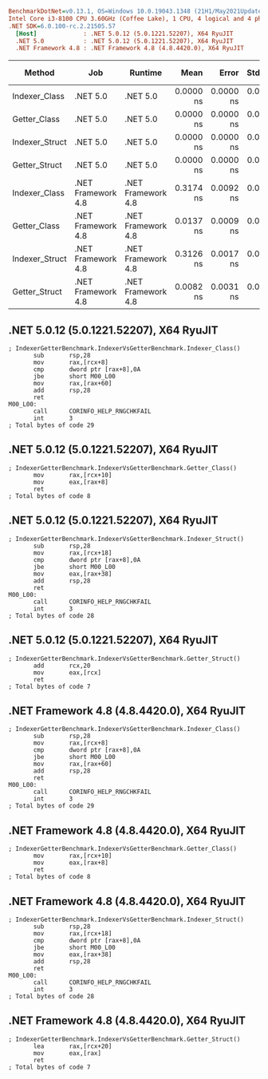 ``` ini

BenchmarkDotNet=v0.13.1, OS=Windows 10.0.19043.1348 (21H1/May2021Update)
Intel Core i3-8100 CPU 3.60GHz (Coffee Lake), 1 CPU, 4 logical and 4 physical cores
.NET SDK=6.0.100-rc.2.21505.57
  [Host]             : .NET 5.0.12 (5.0.1221.52207), X64 RyuJIT
  .NET 5.0           : .NET 5.0.12 (5.0.1221.52207), X64 RyuJIT
  .NET Framework 4.8 : .NET Framework 4.8 (4.8.4420.0), X64 RyuJIT


```
|         Method |                Job |            Runtime |      Mean |     Error |    StdDev | Code Size |
|--------------- |------------------- |------------------- |----------:|----------:|----------:|----------:|
|  Indexer_Class |           .NET 5.0 |           .NET 5.0 | 0.0000 ns | 0.0000 ns | 0.0000 ns |      29 B |
|   Getter_Class |           .NET 5.0 |           .NET 5.0 | 0.0000 ns | 0.0000 ns | 0.0000 ns |       8 B |
| Indexer_Struct |           .NET 5.0 |           .NET 5.0 | 0.0000 ns | 0.0000 ns | 0.0000 ns |      28 B |
|  Getter_Struct |           .NET 5.0 |           .NET 5.0 | 0.0000 ns | 0.0000 ns | 0.0000 ns |       7 B |
|  Indexer_Class | .NET Framework 4.8 | .NET Framework 4.8 | 0.3174 ns | 0.0092 ns | 0.0086 ns |      29 B |
|   Getter_Class | .NET Framework 4.8 | .NET Framework 4.8 | 0.0137 ns | 0.0009 ns | 0.0008 ns |       8 B |
| Indexer_Struct | .NET Framework 4.8 | .NET Framework 4.8 | 0.3126 ns | 0.0017 ns | 0.0015 ns |      28 B |
|  Getter_Struct | .NET Framework 4.8 | .NET Framework 4.8 | 0.0082 ns | 0.0031 ns | 0.0029 ns |       7 B |


## .NET 5.0.12 (5.0.1221.52207), X64 RyuJIT
```assembly
; IndexerGetterBenchmark.IndexerVsGetterBenchmark.Indexer_Class()
       sub       rsp,28
       mov       rax,[rcx+8]
       cmp       dword ptr [rax+8],0A
       jbe       short M00_L00
       mov       rax,[rax+60]
       add       rsp,28
       ret
M00_L00:
       call      CORINFO_HELP_RNGCHKFAIL
       int       3
; Total bytes of code 29
```

## .NET 5.0.12 (5.0.1221.52207), X64 RyuJIT
```assembly
; IndexerGetterBenchmark.IndexerVsGetterBenchmark.Getter_Class()
       mov       rax,[rcx+10]
       mov       eax,[rax+8]
       ret
; Total bytes of code 8
```

## .NET 5.0.12 (5.0.1221.52207), X64 RyuJIT
```assembly
; IndexerGetterBenchmark.IndexerVsGetterBenchmark.Indexer_Struct()
       sub       rsp,28
       mov       rax,[rcx+18]
       cmp       dword ptr [rax+8],0A
       jbe       short M00_L00
       mov       eax,[rax+38]
       add       rsp,28
       ret
M00_L00:
       call      CORINFO_HELP_RNGCHKFAIL
       int       3
; Total bytes of code 28
```

## .NET 5.0.12 (5.0.1221.52207), X64 RyuJIT
```assembly
; IndexerGetterBenchmark.IndexerVsGetterBenchmark.Getter_Struct()
       add       rcx,20
       mov       eax,[rcx]
       ret
; Total bytes of code 7
```

## .NET Framework 4.8 (4.8.4420.0), X64 RyuJIT
```assembly
; IndexerGetterBenchmark.IndexerVsGetterBenchmark.Indexer_Class()
       sub       rsp,28
       mov       rax,[rcx+8]
       cmp       dword ptr [rax+8],0A
       jbe       short M00_L00
       mov       rax,[rax+60]
       add       rsp,28
       ret
M00_L00:
       call      CORINFO_HELP_RNGCHKFAIL
       int       3
; Total bytes of code 29
```

## .NET Framework 4.8 (4.8.4420.0), X64 RyuJIT
```assembly
; IndexerGetterBenchmark.IndexerVsGetterBenchmark.Getter_Class()
       mov       rax,[rcx+10]
       mov       eax,[rax+8]
       ret
; Total bytes of code 8
```

## .NET Framework 4.8 (4.8.4420.0), X64 RyuJIT
```assembly
; IndexerGetterBenchmark.IndexerVsGetterBenchmark.Indexer_Struct()
       sub       rsp,28
       mov       rax,[rcx+18]
       cmp       dword ptr [rax+8],0A
       jbe       short M00_L00
       mov       eax,[rax+38]
       add       rsp,28
       ret
M00_L00:
       call      CORINFO_HELP_RNGCHKFAIL
       int       3
; Total bytes of code 28
```

## .NET Framework 4.8 (4.8.4420.0), X64 RyuJIT
```assembly
; IndexerGetterBenchmark.IndexerVsGetterBenchmark.Getter_Struct()
       lea       rax,[rcx+20]
       mov       eax,[rax]
       ret
; Total bytes of code 7
```

